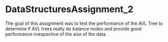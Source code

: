 # DataStructuresAssignment_2
The goal of this assignment was to test the performance of the AVL Tree to determine if AVL trees really do balance nodes and provide good performance irrespective of the size of the data.
